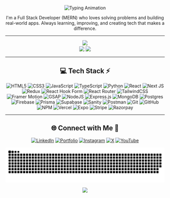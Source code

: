<!-- Intro -->
<p align="center">
  <img src="https://readme-typing-svg.herokuapp.com?font=Fira+Code&size=30&pause=1000&color=a270f8&center=true&vCenter=true&width=600&lines=Hello+there!;I'm+Yash+Bhut" alt="Typing Animation" />
</p>
<p align="center">
  I'm a Full Stack Developer (MERN) who loves solving problems and building real-world apps. Always learning, improving, and creating tech that makes a difference.
</p>

---

<!-- Stats -->
<div align="center">
  <img src="https://github-readme-stats.vercel.app/api?username=Yashh1524&theme=aura&hide_border=true&include_all_commits=true&count_private=ture" width="55%" /> </br>
  <img src="https://github-readme-streak-stats.herokuapp.com/?user=Yashh1524&theme=aura&hide_border=true" width="50%" />
  <img src="https://github-readme-stats.vercel.app/api/top-langs/?username=Yashh1524&theme=aura&hide_border=true&include_all_commits=true&count_private=true&layout=compact" width="36%" /> </br>
</div>

---

<!-- Tech Stack -->
<div align="center">
  
## 💻 Tech Stack ⚡
![HTML5](https://img.shields.io/badge/html5-%23E34F26.svg?style=for-the-badge&logo=html5&logoColor=white)
![CSS3](https://img.shields.io/badge/css3-%231572B6.svg?style=for-the-badge&logo=css3&logoColor=white)
![JavaScript](https://img.shields.io/badge/javascript-%23323330.svg?style=for-the-badge&logo=javascript&logoColor=%23F7DF1E)
![TypeScript](https://img.shields.io/badge/typescript-%23007ACC.svg?style=for-the-badge&logo=typescript&logoColor=white)
![Python](https://img.shields.io/badge/python-3670A0?style=for-the-badge&logo=python&logoColor=ffdd54)
![React](https://img.shields.io/badge/react-%2320232a.svg?style=for-the-badge&logo=react&logoColor=%2361DAFB)
![Next JS](https://img.shields.io/badge/Next-black?style=for-the-badge&logo=next.js&logoColor=white)
![Redux](https://img.shields.io/badge/redux-%23593d88.svg?style=for-the-badge&logo=redux&logoColor=white)
![React Hook Form](https://img.shields.io/badge/React%20Hook%20Form-%23EC5990.svg?style=for-the-badge&logo=reacthookform&logoColor=white)
![React Router](https://img.shields.io/badge/React_Router-CA4245?style=for-the-badge&logo=react-router&logoColor=white)
![TailwindCSS](https://img.shields.io/badge/tailwindcss-%2338B2AC.svg?style=for-the-badge&logo=tailwind-css&logoColor=white)
![Framer Motion](https://img.shields.io/badge/Framer%20Motion-0055FF?style=for-the-badge&logo=framer&logoColor=white)
![GSAP](https://img.shields.io/badge/GSAP-88CE02?style=for-the-badge&logo=greensock&logoColor=white)
![NodeJS](https://img.shields.io/badge/node.js-6DA55F?style=for-the-badge&logo=node.js&logoColor=white)
![Express.js](https://img.shields.io/badge/express.js-%23404d59.svg?style=for-the-badge&logo=express&logoColor=%2361DAFB)
![MongoDB](https://img.shields.io/badge/MongoDB-%234ea94b.svg?style=for-the-badge&logo=mongodb&logoColor=white)
![Postgres](https://img.shields.io/badge/postgres-%23316192.svg?style=for-the-badge&logo=postgresql&logoColor=white)
![Firebase](https://img.shields.io/badge/firebase-a08021?style=for-the-badge&logo=firebase&logoColor=ffcd34)
![Prisma](https://img.shields.io/badge/Prisma-3982CE?style=for-the-badge&logo=Prisma&logoColor=white)
![Supabase](https://img.shields.io/badge/Supabase-3ECF8E?style=for-the-badge&logo=supabase&logoColor=white)
![Sanity](https://img.shields.io/badge/Sanity-FF4A3C?style=for-the-badge&logo=sanity&logoColor=white)
![Postman](https://img.shields.io/badge/Postman-FF6C37?style=for-the-badge&logo=postman&logoColor=white)
![Git](https://img.shields.io/badge/git-%23F05033.svg?style=for-the-badge&logo=git&logoColor=white)
![GitHub](https://img.shields.io/badge/github-%23121011.svg?style=for-the-badge&logo=github&logoColor=white)
![NPM](https://img.shields.io/badge/NPM-%23CB3837.svg?style=for-the-badge&logo=npm&logoColor=white)
![Vercel](https://img.shields.io/badge/vercel-%23000000.svg?style=for-the-badge&logo=vercel&logoColor=white)
![Expo](https://img.shields.io/badge/Expo-000020?style=for-the-badge&logo=expo&logoColor=white)
![Stripe](https://img.shields.io/badge/Stripe-008CDD?style=for-the-badge&logo=stripe&logoColor=white)
![Razorpay](https://img.shields.io/badge/Razorpay-02042B?style=for-the-badge&logo=razorpay&logoColor=white)


</div>

---

<!-- Social connections -->
<div align="center">

## 🌐 Connect with Me 🍬

[![LinkedIn](https://img.shields.io/badge/LinkedIn-%230077B5.svg?style=for-the-badge&logo=LinkedIn&logoColor=white)](https://www.linkedin.com/in/yashh1524/)
[![Portfolio](https://img.shields.io/badge/Portfolio-121212.svg?style=for-the-badge&logo=About.me&logoColor=white)](https://www.yashh1524.com/)
[![Instagram](https://img.shields.io/badge/Instagram-%23E4405F.svg?style=for-the-badge&logo=Instagram&logoColor=white)](https://www.instagram.com/dev.yashh1524/)
[![X](https://img.shields.io/badge/X-black.svg?style=for-the-badge&logo=X&logoColor=white)](https://x.com/YaShh1524)
[![YouTube](https://img.shields.io/badge/YouTube-FF0000.svg?style=for-the-badge&logo=YouTube&logoColor=white)](https://www.youtube.com/@yashh_1524)

</div>



<picture>
  <source media="(prefers-color-scheme: dark)" srcset="https://raw.githubusercontent.com/Yashh1524/Yashh1524/output/github-snake-dark.svg" />
  <source media="(prefers-color-scheme: light)" srcset="https://raw.githubusercontent.com/Yashh1524/Yashh1524/output/github-snake.svg" />
  <img alt="github-snake" src="https://raw.githubusercontent.com/Yashh1524/Yashh1524/output/github-snake.svg" />
</picture>


<!-- Visit Counter -->
<div align="center">
  
  [![](https://visitcount.itsvg.in/api?id=Yashh1524&icon=10&color=6)](https://visitcount.itsvg.in)
</div>
